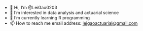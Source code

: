 - 👋 Hi, I’m @LeiGao0203
- 👀 I’m interested in data analysis and actuarial science
- 🌱 I’m currently learning R programming
- 📫 How to reach me email address: leigaoactuarial@gmail.com

<!---
LeiGao0203/LeiGao0203 is a ✨ special ✨ repository because its `README.md` (this file) appears on your GitHub profile.
You can click the Preview link to take a look at your changes.
--->

